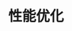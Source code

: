 <!--
 * @Author: Li Zhiliang
 * @Date: 2020-11-26 11:25:28
 * @LastEditors: Li Zhiliang
 * @LastEditTime: 2020-11-26 11:27:39
 * @FilePath: /FE-Interview.git/javascript/performance.md
-->
# 性能优化

## 